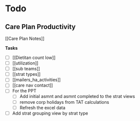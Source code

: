 # Todo

## Care Plan Productivity
[[Care Plan Notes]]

**Tasks**
- [ ] [[Dietitan count low]]
- [ ] [[utilization]]
- [ ] [[sub teams]]
- [ ] [[strat types]]
- [ ] [[mailers_ha_activities]]
- [ ] [[care nav contact]]
- [ ] For the PPT
  - [ ] Add initial asmnt and asmnt completed to the strat views
  - [ ] remove corp holidays from TAT calculations
  - [ ] Refresh the excel data
- [ ] Add strat grouping view by strat type